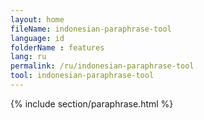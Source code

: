 ```yaml
---
layout: home
fileName: indonesian-paraphrase-tool
language: id
folderName : features
lang: ru
permalink: /ru/indonesian-paraphrase-tool
tool: indonesian-paraphrase-tool
---
```

{% include section/paraphrase.html %}